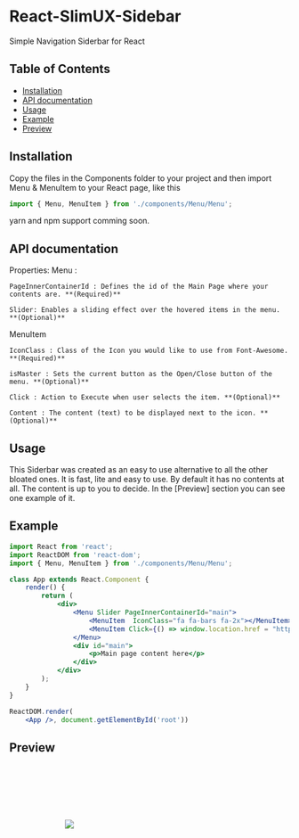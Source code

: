 # React-SlimUX-Sidebar
Simple Navigation Siderbar for React

## Table of Contents
* [Installation](#installation)
* [API documentation](#api-documentation)
* [Usage](#usage)
* [Example](#example)
* [Preview](#preview)

## Installation
Copy the files in the Components folder to your project and then import Menu & MenuItem to your React page, like this

```jsx
import { Menu, MenuItem } from './components/Menu/Menu';
```
yarn and npm support comming soon.

## API documentation

Properties: 
Menu :

    PageInnerContainerId : Defines the id of the Main Page where your contents are. **(Required)**
    
    Slider: Enables a sliding effect over the hovered items in the menu. **(Optional)**
MenuItem 

    IconClass : Class of the Icon you would like to use from Font-Awesome. **(Required)**
    
    isMaster : Sets the current button as the Open/Close button of the menu. **(Optional)**
    
    Click : Action to Execute when user selects the item. **(Optional)**
    
    Content : The content (text) to be displayed next to the icon. **(Optional)**
    
## Usage
This Siderbar was created as an easy to use alternative to all the other bloated ones. It is fast, lite and easy to use.
By default it has no contents at all. The content is up to you to decide. In the [Preview] section you can see one example of it.


## Example

```jsx
import React from 'react';
import ReactDOM from 'react-dom';
import { Menu, MenuItem } from './components/Menu/Menu';

class App extends React.Component {
    render() {
        return (
            <div>
                <Menu Slider PageInnerContainerId="main">
                    <MenuItem  IconClass="fa fa-bars fa-2x"></MenuItem>
                    <MenuItem Click={() => window.location.href = "https://github.com"} IconClass="fa fa-bicycle fa-2x">Github</MenuItem>
                </Menu>
                <div id="main">
                    <p>Main page content here</p>
                </div>
            </div>
        );
    }
}

ReactDOM.render(
    <App />, document.getElementById('root'))

```


## Preview
<img style="margin:100px" src="https://user-images.githubusercontent.com/13626837/39650722-f5cf7832-4ff1-11e8-8645-f74c70949339.gif"></img>
